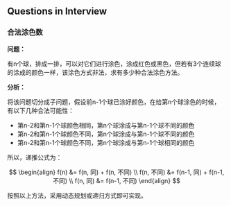 ## Questions in Interview

### 合法涂色数

**问题：**

有n个球，排成一排，可以对它们进行涂色，涂成红色或黑色，但若有3个连续球的涂成的颜色一样，该涂色方式非法，求有多少种合法涂色方法。

**分析：**

将该问题切分成子问题，假设前n-1个球已涂好颜色，在给第n个球涂色的时候，有以下几种合法可能性：

- 第n-2和第n-1个球颜色相同，第n个球涂成与第n-1个球不同的颜色
- 第n-2和第n-1个球颜色不同，第n个球涂成与第n-1个球不同的颜色
- 第n-2和第n-1个球颜色不同，第n个球涂成与第n-1个球相同的颜色

所以，递推公式为：

$$
\begin{align}
f(n) &= f(n, 同) + f(n, 不同) \\
f(n, 不同) &= f(n-1, 同) + f(n-1, 不同) \\
f(n, 同) &= f(n-1, 不同)
\end{align}
$$

按照以上方法，采用动态规划或递归方式即可实现。